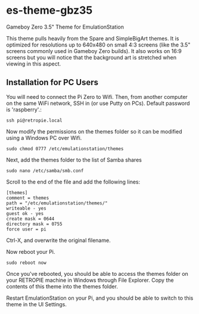 # es-theme-gbz35
Gameboy Zero 3.5" Theme for EmulationStation

This theme pulls heavily from the Spare and SimpleBigArt themes.  It is optimized for resolutions up to 640x480 on small 4:3 screens (like the 3.5" screens commonly used in Gameboy Zero builds).  It also works on 16:9 screens but you will notice that the background art is stretched when viewing in this aspect.

Installation for PC Users
-----------

You will need to connect the Pi Zero to Wifi.  Then, from another computer on the same WiFi network, SSH in (or use Putty on PCs).  Default password is 'raspberry'.:
```
ssh pi@retropie.local
```

Now modify the permissions on the themes folder so it can be modified using a Windows PC over Wifi.
```
sudo chmod 0777 /etc/emulationstation/themes
```

Next, add the themes folder to the list of Samba shares
```
sudo nano /etc/samba/smb.conf
```
Scroll to the end of the file and add the following lines:
```
[themes]
comment = themes
path = "/etc/emulationstation/themes/"
writeable - yes
guest ok - yes
create mask = 0644
directory mask = 0755
force user = pi
```

Ctrl-X, and overwrite the original filename.

Now reboot your Pi.
```
sudo reboot now
```

Once you've rebooted, you should be able to access the themes folder on your RETROPIE machine in Windows through File Explorer.  Copy the contents of this theme into the themes folder.

Restart EmulationStation on your Pi, and you should be able to switch to this theme in the UI Settings.
